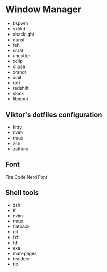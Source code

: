 # Window Manager
- bspwm
- sxhkd
- xbacklight
- dunst
- feh
- scrat
- uncutter
- xclip
- clipse
- xrandr
- xinit
- rofi
- redshift
- slock
- libinput

## Viktor's dotfiles configuration
- kitty
- nvim
- tmux
- zsh
- zathura

## Font
Fira Code Nerd Font

## Shell tools
- zsh
- lf
- nvim
- tmux
- flatpack
- git
- fzf
- fd
- exa
- man-pages
- tealdeer
- tlp
